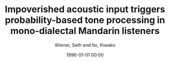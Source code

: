 ---
layout: post
title: Impoverished acoustic input triggers probability-based tone processing in mono-dialectal Mandarin listeners

date: 1996-01-01 00:00
author: Wiener, Seth and Ito, Kiwako
tags: ["distributional learning","gating","lexical representation","lexical tone","mandarin chinese"]
journal: Journal of Phonetics

link: https://doi.org/10.1016/j.wocn.2016.02.001

year: 2016
---